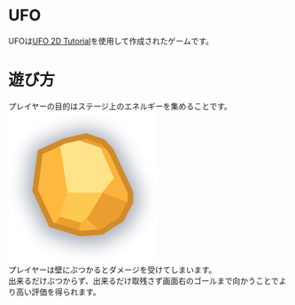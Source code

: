 # UFO
UFOは[UFO 2D Tutorial](https://assetstore.unity.com/packages/essentials/tutorial-projects/2d-ufo-tutorial-52143)を使用して作成されたゲームです。

# 遊び方
プレイヤーの目的はステージ上のエネルギーを集めることです。
![エネルギー](Assets/Resources/Sprite/Pickup.png)  
プレイヤーは壁にぶつかるとダメージを受けてしまいます。  
出来るだけぶつからず、出来るだけ取残さず画面右のゴールまで向かうことでより高い評価を得られます。